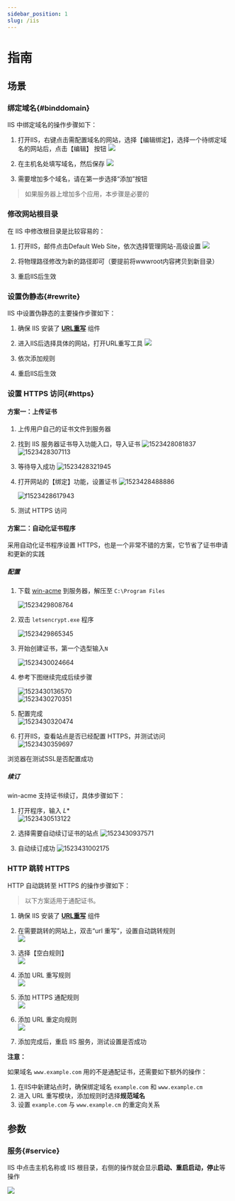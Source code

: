 ```yaml
---
sidebar_position: 1
slug: /iis
---
```


# 指南

## 场景

### 绑定域名{#binddomain}

IIS 中绑定域名的操作步骤如下：  

1.  打开IIS，右键点击需配置域名的网站，选择【编辑绑定】，选择一个待绑定域名的网站后，点击【编辑】 按钮 
    ![](http://libs.websoft9.com/Websoft9/DocsPicture/zh/iis/iis-adddomain001-websoft9.png)

2.  在主机名处填写域名，然后保存
     ![](http://libs.websoft9.com/Websoft9/DocsPicture/zh/iis/iis-adddomain002-websoft9.png)

3. 需要增加多个域名，请在第一步选择“添加”按钮

> 如果服务器上增加多个应用，本步骤是必要的


### 修改网站根目录

在 IIS 中修改根目录是比较容易的：

1. 打开IIS，邮件点击Default Web Site，依次选择管理网站-高级设置
   ![](http://libs.websoft9.com/Websoft9/DocsPicture/zh/iis/iis-changeroot-websoft9.png)

2. 将物理路径修改为新的路径即可（要提前将wwwroot内容拷贝到新目录）

3. 重启IIS后生效

### 设置伪静态{#rewrite}

IIS 中设置伪静态的主要操作步骤如下：  

1. 确保 IIS 安装了 **[URL重写](https://www.iis.net/downloads/microsoft/url-rewrite)** 组件

2.  进入IIS后选择具体的网站，打开URL重写工具
    ![](http://libs.websoft9.com/Websoft9/DocsPicture/zh/iis/iis-urlrew-websoft9.png)

3.  依次添加规则

4.  重启IIS后生效

### 设置 HTTPS 访问{#https}

#### 方案一：上传证书

1. 上传用户自己的证书文件到服务器

2. 找到 IIS 服务器证书导入功能入口，导入证书
   ![1523428081837](http://libs.websoft9.com/Websoft9/DocsPicture/zh/iis/IIS-SSL-TX3-websoft9.PNG)
   ![1523428307113](http://libs.websoft9.com/Websoft9/DocsPicture/zh/iis/IIS-SSL-TX4-websoft9.png)

3. 等待导入成功
   ![1523428321945](http://libs.websoft9.com/Websoft9/DocsPicture/zh/iis/IIS-SSL-TX5-websoft9.png)

4. 打开网站的【绑定】功能，设置证书
   ![1523428488886](http://libs.websoft9.com/Websoft9/DocsPicture/zh/iis/IIS-SSL-TX6-websoft9.png)

   ![f1523428617943](http://libs.websoft9.com/Websoft9/DocsPicture/zh/iis/IIS-SSL-TX7-websoft9.png)

5. 测试 HTTPS 访问

#### 方案二：自动化证书程序

采用自动化证书程序设置 HTTPS，也是一个非常不错的方案，它节省了证书申请和更新的实践

#####  配置

1. 下载 [win-acme](https://github.com/PKISharp/win-acme/releases) 到服务器，解压至  `C:\Program Files`

    ![1523429808764](http://libs.websoft9.com/Websoft9/DocsPicture/zh/iis/IIS-lets-encrypt3-websoft9.png)

2. 双击 `letsencrypt.exe` 程序

    ![1523429865345](http://libs.websoft9.com/Websoft9/DocsPicture/zh/iis/IIS-lets-encrypt4-websoft9.png)

3. 开始创建证书，第一个选型输入`N`  

   ![1523430024664](http://libs.websoft9.com/Websoft9/DocsPicture/zh/iis/IIS-lets-encrypt5-websoft9.png)

4. 参考下图继续完成后续步骤  

   ![1523430136570](http://libs.websoft9.com/Websoft9/DocsPicture/zh/iis/IIS-lets-encrypt6-websoft9.png)  
   ![1523430270351](http://libs.websoft9.com/Websoft9/DocsPicture/zh/iis/IIS-lets-encrypt7-websoft9.png)  

5. 配置完成    
   ![1523430320474](http://libs.websoft9.com/Websoft9/DocsPicture/zh/iis/IIS-lets-encrypt8-websoft9.png)

6. 打开IIS，查看站点是否已经配置 HTTPS，并测试访问   
   ![1523430359697](http://libs.websoft9.com/Websoft9/DocsPicture/zh/iis/IIS-lets-encrypt9-websoft9.png)

浏览器在测试SSL是否配置成功


##### 续订

win-acme 支持证书续订，具体步骤如下：

1. 打开程序，输入 *L**   
  ![1523430513122](http://libs.websoft9.com/Websoft9/DocsPicture/zh/iis/IIS-lets-encrypt10-websoft9.png)

2. 选择需要自动续订证书的站点
   ![1523430937571](http://libs.websoft9.com/Websoft9/DocsPicture/zh/iis/IIS-lets-encrypt11-websoft9.png)

3. 自动续订成功
   ![1523431002175](http://libs.websoft9.com/Websoft9/DocsPicture/zh/iis/IIS-lets-encrypt12-websoft9.png)


### HTTP 跳转 HTTPS

HTTP 自动跳转至 HTTPS 的操作步骤如下：  

> 以下方案适用于通配证书。

1. 确保 IIS 安装了 **[URL重写](https://www.iis.net/downloads/microsoft/url-rewrite)** 组件

2. 在需要跳转的网站上，双击“url 重写”，设置自动跳转规则  
    ![](http://libs.websoft9.com/Websoft9/DocsPicture/zh/iis/iis-urlrewrite-1-websoft9.png)

3. 选择【空白规则】  
    ![](http://libs.websoft9.com/Websoft9/DocsPicture/zh/iis/iis-urlrewrite-2-websoft9.png)  

4. 添加 URL 重写规则  
    ![](http://libs.websoft9.com/Websoft9/DocsPicture/zh/iis/iis-urlrewrite-3-websoft9.png) 

5. 添加 HTTPS 通配规则  
    ![](http://libs.websoft9.com/Websoft9/DocsPicture/zh/iis/iis-urlrewrite-4-websoft9.png)

6. 添加 URL 重定向规则  
     ![](http://libs.websoft9.com/Websoft9/DocsPicture/zh/iis/iis-urlrewrite-5-websoft9.png)

7. 添加完成后，重启 IIS 服务，测试设置是否成功


**注意：**

如果域名 `www.example.com` 用的不是通配证书，还需要如下额外的操作：

1. 在IIS中新建站点时，确保绑定域名 `example.com` 和  `www.example.cm`
2. 进入 URL 重写模块，添加规则时选择**规范域名**
3. 设置 `example.com` 与 `www.example.cm` 的重定向关系


## 参数

### 服务{#service}

IIS 中点击主机名称或 IIS 根目录，右侧的操作就会显示**启动、重启启动，停止**等操作

![](http://libs.websoft9.com/Websoft9/DocsPicture/zh/iis/iis-restart-websoft9.png)

